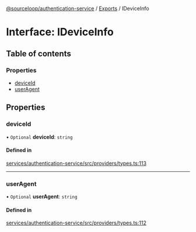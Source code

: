 [@sourceloop/authentication-service](../README.md) / [Exports](../modules.md) / IDeviceInfo

# Interface: IDeviceInfo

## Table of contents

### Properties

- [deviceId](IDeviceInfo.md#deviceid)
- [userAgent](IDeviceInfo.md#useragent)

## Properties

### deviceId

• `Optional` **deviceId**: `string`

#### Defined in

[services/authentication-service/src/providers/types.ts:113](https://github.com/sourcefuse/loopback4-microservice-catalog/blob/77bb890a2/services/authentication-service/src/providers/types.ts#L113)

___

### userAgent

• `Optional` **userAgent**: `string`

#### Defined in

[services/authentication-service/src/providers/types.ts:112](https://github.com/sourcefuse/loopback4-microservice-catalog/blob/77bb890a2/services/authentication-service/src/providers/types.ts#L112)
